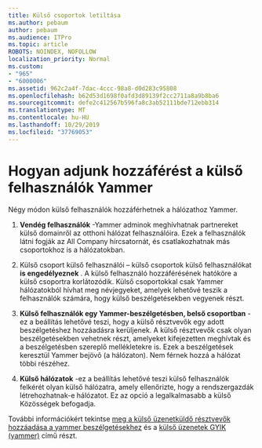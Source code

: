 ```yaml
---
title: Külső csoportok letiltása
ms.author: pebaum
author: pebaum
ms.audience: ITPro
ms.topic: article
ROBOTS: NOINDEX, NOFOLLOW
localization_priority: Normal
ms.custom:
- "965"
- "6000006"
ms.assetid: 962c2a4f-7dac-4ccc-98a8-d0d283c95808
ms.openlocfilehash: b62d53d1698f0afd3d89139f2cc2711a8a9b8ba6
ms.sourcegitcommit: defe2c412567b596fa8c3ab52111bde712ebb314
ms.translationtype: MT
ms.contentlocale: hu-HU
ms.lasthandoff: 10/29/2019
ms.locfileid: "37769053"
---
```

# <a name="how-to-give-access-to-external-users-in-yammer"></a>Hogyan adjunk hozzáférést a külső felhasználók Yammer

Négy módon külső felhasználók hozzáférhetnek a hálózathoz Yammer.
  
1. **Vendég felhasználók** -Yammer adminok meghívhatnak partnereket külső domainről az otthoni hálózat felhasználóira. Ezek a felhasználók látni fogják az All Company hírcsatornát, és csatlakozhatnak más csoportokhoz is a hálózatokban.

2. Külső csoport külső felhasználói – külső csoportok külső felhasználókat **is engedélyeznek** . A külső felhasználó hozzáférésének hatóköre a külső csoportra korlátozódik. Külső csoportokkal csak Yammer hálózatokból hívhat meg névjegyeket, amelyek lehetővé teszik a felhasználók számára, hogy külső beszélgetésekben vegyenek részt.

3. **Külső felhasználók egy Yammer-beszélgetésben, belső csoportban** -ez a beállítás lehetővé teszi, hogy a külső résztvevők egy adott beszélgetéshez hozzáadásra kerüljenek. A külső résztvevők csak olyan beszélgetésekben vehetnek részt, amelyeket kifejezetten meghívtak és a beszélgetésben szereplő mellékletekre is. Ezek a beszélgetések keresztül Yammer bejövõ (a hálózaton). Nem férnek hozzá a hálózat többi részéhez.

4. **Külső hálózatok** -ez a beállítás lehetővé teszi külső felhasználók felkérét olyan külső hálózatra, amely ellenőrizte, hogy a rendszergazdák létrehozhatnak-e hálózatot. Ez az opció a legalkalmasabb a külső Közösségek befogadja.

További információkért tekintse [meg a külső üzenetküldő résztvevők hozzáadása a yammer beszélgetésekhez](https://docs.microsoft.com/yammer/work-with-external-users/add-external-participants) és a [külső üzenetek GYIK (yammer)](https://docs.microsoft.com/yammer/work-with-external-users/external-messaging-faq) című részt.
  